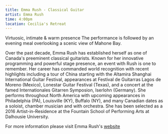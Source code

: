 ```yaml
---
title: Emma Rush - Classical Guitar
artist: Emma Rush
time: 4:00pm
location: Cecilia's Retreat
---
```


Virtuosic, intimate & warm presence
The performance is followed by an evening meal overlooking a scenic view of Mahone Bay. 

Over the past decade, Emma Rush has established herself as one of Canada's preeminent classical guitarists. Known for her innovative programming and powerful stage presence, an event with Rush is one to remember. Her career has commanded world recognition with recent highlights including a tour of China starting with the Altamira Shanghai International Guitar Festival, appearances at Festival de Guitarras Lagos de Moreno (Mexico), Lonestar Guitar Festival (Texas), and a concert at the famed Internationales Gitarren Symposion, Iserlohn (Germany). She performs throughout North America with upcoming appearances in Philadelphia (PA), Louisville (KY), Buffalo (NY), and many Canadian dates as a soloist, chamber musician and with orchestra. She has been selected as a 2016 Artist-in-Residence at the Fountain School of Performing Arts at Dalhousie University.

For more information please visit Emma Rush's [website](http://emma-rush.com/)